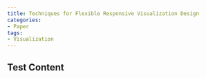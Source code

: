 ```yaml
---
title: Techniques for Flexible Responsive Visualization Design
categories:
- Paper
tags:
- Visualization
---
```


## Test Content


